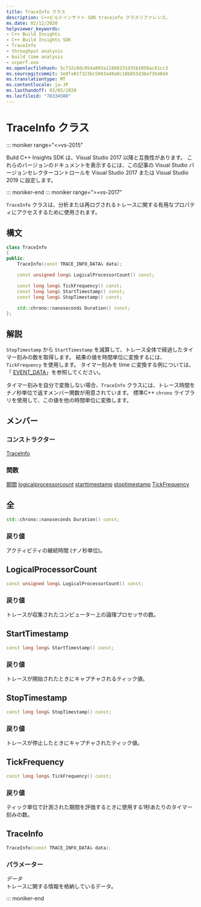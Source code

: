 ```yaml
---
title: TraceInfo クラス
description: C++ビルドインサイト SDK traceinfo クラスリファレンス。
ms.date: 02/12/2020
helpviewer_keywords:
- C++ Build Insights
- C++ Build Insights SDK
- TraceInfo
- throughput analysis
- build time analysis
- vcperf.exe
ms.openlocfilehash: 5cf32c8dc954a803a11888231d35b1050ac81cc3
ms.sourcegitcommit: 3e8fa01f323bc5043a48a0c18b855d38af3648d4
ms.translationtype: MT
ms.contentlocale: ja-JP
ms.lasthandoff: 03/05/2020
ms.locfileid: "78334500"
---
```

# <a name="traceinfo-class"></a>TraceInfo クラス

::: moniker range="<=vs-2015"

Build C++ Insights SDK は、Visual Studio 2017 以降と互換性があります。 これらのバージョンのドキュメントを表示するには、この記事の Visual Studio バージョンセレクターコントロールを Visual Studio 2017 または Visual Studio 2019 に設定します。

::: moniker-end
::: moniker range=">=vs-2017"

`TraceInfo` クラスは、分析または再ログされるトレースに関する有用なプロパティにアクセスするために使用されます。

## <a name="syntax"></a>構文

```cpp
class TraceInfo
{
public:
    TraceInfo(const TRACE_INFO_DATA& data);

    const unsigned long& LogicalProcessorCount() const;

    const long long& TickFrequency() const;
    const long long& StartTimestamp() const;
    const long long& StopTimestamp() const;

    std::chrono::nanoseconds Duration() const;
};
```

## <a name="remarks"></a>解説

`StopTimestamp` から `StartTimestamp` を減算して、トレース全体で経過したタイマー刻みの数を取得します。 結果の値を時間単位に変換するには、`TickFrequency` を使用します。 タイマー刻みを time に変換する例については、「 [EVENT_DATA](../c-event-data-types/event-data-struct.md)」を参照してください。

タイマー刻みを自分で変換しない場合、`TraceInfo` クラスには、トレース時間をナノ秒単位で返すメンバー関数が用意されています。 標準C++ `chrono` ライブラリを使用して、この値を他の時間単位に変換します。

## <a name="members"></a>メンバー

### <a name="constructors"></a>コンストラクター

[TraceInfo](#trace-info)

### <a name="functions"></a>関数

[期間](#duration)
[logicalprocessorcount](#logical-processor-count)
[starttimestamp](#start-timestamp)
[stoptimestamp](#stop-timestamp)
[TickFrequency](#tick-frequency)

## <a name="duration"></a>全

```cpp
std::chrono::nanoseconds Duration() const;
```

### <a name="return-value"></a>戻り値

アクティビティの継続時間 (ナノ秒単位)。

## <a name="logical-processor-count"></a>LogicalProcessorCount

```cpp
const unsigned long& LogicalProcessorCount() const;
```

### <a name="return-value"></a>戻り値

トレースが収集されたコンピューター上の論理プロセッサの数。

## <a name="start-timestamp"></a>StartTimestamp

```cpp
const long long& StartTimestamp() const;
```

### <a name="return-value"></a>戻り値

トレースが開始されたときにキャプチャされるティック値。

## <a name="stop-timestamp"></a>StopTimestamp

```cpp
const long long& StopTimestamp() const;
```

### <a name="return-value"></a>戻り値

トレースが停止したときにキャプチャされたティック値。

## <a name="tick-frequency"></a>TickFrequency

```cpp
const long long& TickFrequency() const;
```

### <a name="return-value"></a>戻り値

ティック単位で計測された期間を評価するときに使用する1秒あたりのタイマー刻みの数。

## <a name="trace-info"></a>TraceInfo

```cpp
TraceInfo(const TRACE_INFO_DATA& data);
```

### <a name="parameters"></a>パラメーター

*データ*\
トレースに関する情報を格納しているデータ。

::: moniker-end
